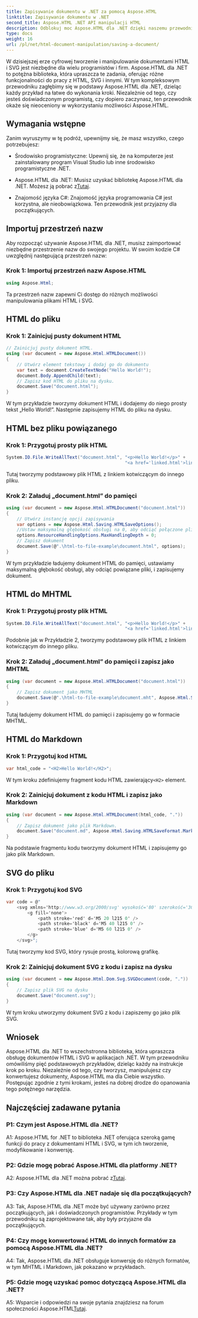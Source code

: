 ```yaml
---
title: Zapisywanie dokumentu w .NET za pomocą Aspose.HTML
linktitle: Zapisywanie dokumentu w .NET
second_title: Aspose.HTML .NET API manipulacji HTML
description: Odblokuj moc Aspose.HTML dla .NET dzięki naszemu przewodnikowi krok po kroku. Naucz się tworzyć, manipulować i konwertować dokumenty HTML i SVG
type: docs
weight: 16
url: /pl/net/html-document-manipulation/saving-a-document/
---
```


W dzisiejszej erze cyfrowej tworzenie i manipulowanie dokumentami HTML i SVG jest niezbędne dla wielu programistów i firm. Aspose.HTML dla .NET to potężna biblioteka, która upraszcza te zadania, oferując różne funkcjonalności do pracy z HTML, SVG i innymi. W tym kompleksowym przewodniku zagłębimy się w podstawy Aspose.HTML dla .NET, dzieląc każdy przykład na łatwe do wykonania kroki. Niezależnie od tego, czy jesteś doświadczonym programistą, czy dopiero zaczynasz, ten przewodnik okaże się nieoceniony w wykorzystaniu możliwości Aspose.HTML.

## Wymagania wstępne

Zanim wyruszymy w tę podróż, upewnijmy się, że masz wszystko, czego potrzebujesz:

- Środowisko programistyczne: Upewnij się, że na komputerze jest zainstalowany program Visual Studio lub inne środowisko programistyczne .NET.

- Aspose.HTML dla .NET: Musisz uzyskać bibliotekę Aspose.HTML dla .NET. Możesz ją pobrać z[Tutaj](https://releases.aspose.com/html/net/).

- Znajomość języka C#: Znajomość języka programowania C# jest korzystna, ale nieobowiązkowa. Ten przewodnik jest przyjazny dla początkujących.

## Importuj przestrzeń nazw

Aby rozpocząć używanie Aspose.HTML dla .NET, musisz zaimportować niezbędne przestrzenie nazw do swojego projektu. W swoim kodzie C# uwzględnij następującą przestrzeń nazw:

### Krok 1: Importuj przestrzeń nazw Aspose.HTML
```csharp
using Aspose.Html;
```

Ta przestrzeń nazw zapewni Ci dostęp do różnych możliwości manipulowania plikami HTML i SVG.

## HTML do pliku

### Krok 1: Zainicjuj pusty dokument HTML
```csharp
// Zainicjuj pusty dokument HTML.
using (var document = new Aspose.Html.HTMLDocument())
{
    // Utwórz element tekstowy i dodaj go do dokumentu
    var text = document.CreateTextNode("Hello World!");
    document.Body.AppendChild(text);
    // Zapisz kod HTML do pliku na dysku.
    document.Save("document.html");
}
```

W tym przykładzie tworzymy dokument HTML i dodajemy do niego prosty tekst „Hello World!”. Następnie zapisujemy HTML do pliku na dysku.

## HTML bez pliku powiązanego

### Krok 1: Przygotuj prosty plik HTML
```csharp
System.IO.File.WriteAllText("document.html", "<p>Hello World!</p>" +
                                             "<a href='linked.html'>linked file</a>");
```

Tutaj tworzymy podstawowy plik HTML z linkiem kotwiczącym do innego pliku.

### Krok 2: Załaduj „document.html” do pamięci
```csharp
using (var document = new Aspose.Html.HTMLDocument("document.html"))
{
    // Utwórz instancję opcji zapisywania
    var options = new Aspose.Html.Saving.HTMLSaveOptions();
    //Ustaw maksymalną głębokość obsługi na 0, aby odciąć połączone pliki HTML.
    options.ResourceHandlingOptions.MaxHandlingDepth = 0;
    // Zapisz dokument
    document.Save(@".\html-to-file-example\document.html", options);
}
```

W tym przykładzie ładujemy dokument HTML do pamięci, ustawiamy maksymalną głębokość obsługi, aby odciąć powiązane pliki, i zapisujemy dokument. 

## HTML do MHTML

### Krok 1: Przygotuj prosty plik HTML
```csharp
System.IO.File.WriteAllText("document.html", "<p>Hello World!</p>" +
                                             "<a href='linked.html'>linked file</a>");
```

Podobnie jak w Przykładzie 2, tworzymy podstawowy plik HTML z linkiem kotwiczącym do innego pliku.

### Krok 2: Załaduj „document.html” do pamięci i zapisz jako MHTML
```csharp
using (var document = new Aspose.Html.HTMLDocument("document.html"))
{
    // Zapisz dokument jako MHTML
    document.Save(@".\html-to-file-example\document.mht", Aspose.Html.Saving.HTMLSaveFormat.MHTML);
}
```

Tutaj ładujemy dokument HTML do pamięci i zapisujemy go w formacie MHTML.

## HTML do Markdown

### Krok 1: Przygotuj kod HTML
```csharp
var html_code = "<H2>Hello World!</H2>";
```

 W tym kroku zdefiniujemy fragment kodu HTML zawierający`<H2>` element.

### Krok 2: Zainicjuj dokument z kodu HTML i zapisz jako Markdown
```csharp
using (var document = new Aspose.Html.HTMLDocument(html_code, "."))
{
    // Zapisz dokument jako plik Markdown.
    document.Save("document.md", Aspose.Html.Saving.HTMLSaveFormat.Markdown);
}
```

Na podstawie fragmentu kodu tworzymy dokument HTML i zapisujemy go jako plik Markdown.

## SVG do pliku

### Krok 1: Przygotuj kod SVG
```csharp
var code = @"
    <svg xmlns='http://www.w3.org/2000/svg' wysokość='80' szerokość='300'>
        <g fill='none'>
            <path stroke='red' d='M5 20 l215 0' />
            <path stroke='black' d='M5 40 l215 0' />
            <path stroke='blue' d='M5 60 l215 0' />
        </g>
    </svg>";
```

Tutaj tworzymy kod SVG, który rysuje prostą, kolorową grafikę.

### Krok 2: Zainicjuj dokument SVG z kodu i zapisz na dysku
```csharp
using (var document = new Aspose.Html.Dom.Svg.SVGDocument(code, "."))
{
    // Zapisz plik SVG na dysku
    document.Save("document.svg");
}
```

W tym kroku utworzymy dokument SVG z kodu i zapiszemy go jako plik SVG.

## Wniosek

Aspose.HTML dla .NET to wszechstronna biblioteka, która upraszcza obsługę dokumentów HTML i SVG w aplikacjach .NET. W tym przewodniku omówiliśmy pięć podstawowych przykładów, dzieląc każdy na instrukcje krok po kroku. Niezależnie od tego, czy tworzysz, manipulujesz czy konwertujesz dokumenty, Aspose.HTML ma dla Ciebie wszystko. Postępując zgodnie z tymi krokami, jesteś na dobrej drodze do opanowania tego potężnego narzędzia.

## Najczęściej zadawane pytania

### P1: Czym jest Aspose.HTML dla .NET?

A1: Aspose.HTML for .NET to biblioteka .NET oferująca szeroką gamę funkcji do pracy z dokumentami HTML i SVG, w tym ich tworzenie, modyfikowanie i konwersję.

### P2: Gdzie mogę pobrać Aspose.HTML dla platformy .NET?

 A2: Aspose.HTML dla .NET można pobrać z[Tutaj](https://releases.aspose.com/html/net/).

### P3: Czy Aspose.HTML dla .NET nadaje się dla początkujących?

A3: Tak, Aspose.HTML dla .NET może być używany zarówno przez początkujących, jak i doświadczonych programistów. Przykłady w tym przewodniku są zaprojektowane tak, aby były przyjazne dla początkujących.

### P4: Czy mogę konwertować HTML do innych formatów za pomocą Aspose.HTML dla .NET?

A4: Tak, Aspose.HTML dla .NET obsługuje konwersję do różnych formatów, w tym MHTML i Markdown, jak pokazano w przykładach.

### P5: Gdzie mogę uzyskać pomoc dotyczącą Aspose.HTML dla .NET?

 A5: Wsparcie i odpowiedzi na swoje pytania znajdziesz na forum społeczności Aspose.HTML[Tutaj](https://forum.aspose.com/).